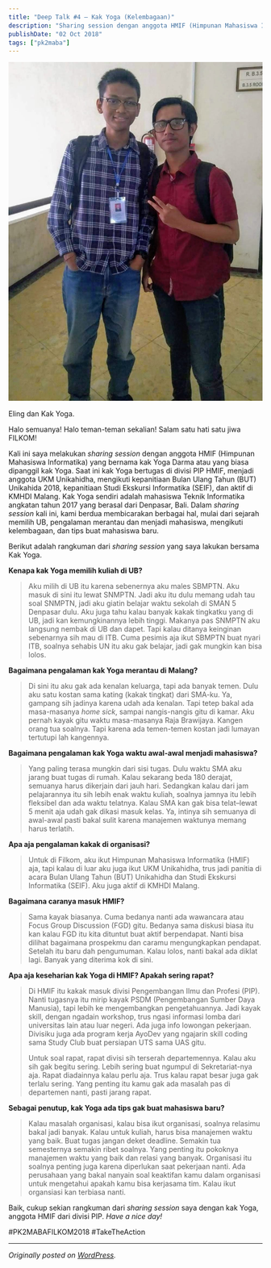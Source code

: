 ```yaml
---
title: "Deep Talk #4 – Kak Yoga (Kelembagaan)"
description: "Sharing session dengan anggota HMIF (Himpunan Mahasiswa Informatika) yang bernama kak Yoga Darma atau yang biasa dipanggil kak Yoga."
publishDate: "02 Oct 2018"
tags: ["pk2maba"]
---
```


![Eling dan Kak Yoga.](cover.jpg)

<div class="md-figcaption">Eling dan Kak Yoga.</div>

Halo semuanya! Halo teman-teman sekalian! Salam satu hati satu jiwa FILKOM!

Kali ini saya melakukan _sharing session_ dengan anggota HMIF (Himpunan Mahasiswa Informatika) yang bernama kak Yoga Darma atau yang biasa dipanggil kak Yoga. Saat ini kak Yoga bertugas di divisi PIP HMIF, menjadi anggota UKM Unikahidha, mengikuti kepanitiaan Bulan Ulang Tahun (BUT) Unikahida 2018, kepanitiaan Studi Ekskursi Informatika (SEIF), dan aktif di KMHDI Malang. Kak Yoga sendiri adalah mahasiswa Teknik Informatika angkatan tahun 2017 yang berasal dari Denpasar, Bali. Dalam _sharing session_ kali ini, kami berdua membicarakan berbagai hal, mulai dari sejarah memilih UB, pengalaman merantau dan menjadi mahasiswa, mengikuti kelembagaan, dan tips buat mahasiswa baru.

Berikut adalah rangkuman dari _sharing session_ yang saya lakukan bersama Kak Yoga.

**Kenapa kak Yoga memilih kuliah di UB?**

> Aku milih di UB itu karena sebenernya aku males SBMPTN. Aku masuk di sini itu lewat SNMPTN. Jadi aku itu dulu memang udah tau soal SNMPTN, jadi aku giatin belajar waktu sekolah di SMAN 5 Denpasar dulu. Aku juga tahu kalau banyak kakak tingkatku yang di UB, jadi kan kemungkinannya lebih tinggi. Makanya pas SNMPTN aku langsung nembak di UB dan dapet. Tapi kalau ditanya keinginan sebenarnya sih mau di ITB. Cuma pesimis aja ikut SBMPTN buat nyari ITB, soalnya sehabis UN itu aku gak belajar, jadi gak mungkin kan bisa lolos.

**Bagaimana pengalaman kak Yoga merantau di Malang?**

> Di sini itu aku gak ada kenalan keluarga, tapi ada banyak temen. Dulu aku satu kostan sama kating (kakak tingkat) dari SMA-ku. Ya, gampang sih jadinya karena udah ada kenalan. Tapi tetep bakal ada masa-masanya _home sick_, sampai nangis-nangis gitu di kamar. Aku pernah kayak gitu waktu masa-masanya Raja Brawijaya. Kangen orang tua soalnya. Tapi karena ada temen-temen kostan jadi lumayan tertutupi lah kangennya.

**Bagaimana pengalaman kak Yoga waktu awal-awal menjadi mahasiswa?**

> Yang paling terasa mungkin dari sisi tugas. Dulu waktu SMA aku jarang buat tugas di rumah. Kalau sekarang beda 180 derajat, semuanya harus dikerjain dari jauh hari. Sedangkan kalau dari jam pelajarannya itu sih lebih enak waktu kuliah, soalnya jamnya itu lebih fleksibel dan ada waktu telatnya. Kalau SMA kan gak bisa telat–lewat 5 menit aja udah gak dikasi masuk kelas. Ya, intinya sih semuanya di awal-awal pasti bakal sulit karena manajemen waktunya memang harus terlatih.

**Apa aja pengalaman kakak di organisasi?**

> Untuk di Filkom, aku ikut Himpunan Mahasiswa Informatika (HMIF) aja, tapi kalau di luar aku juga ikut UKM Unikahidha, trus jadi panitia di acara Bulan Ulang Tahun (BUT) Unikahidha dan Studi Ekskursi Informatika (SEIF). Aku juga aktif di KMHDI Malang.

**Bagaimana caranya masuk HMIF?**

> Sama kayak biasanya. Cuma bedanya nanti ada wawancara atau Focus Group Discussion (FGD) gitu. Bedanya sama diskusi biasa itu kan kalau FGD itu kita dituntut buat aktif berpendapat. Nanti bisa dilihat bagaimana prospekmu dan caramu mengungkapkan pendapat. Setelah itu baru dah pengumuman. Kalau lolos, nanti bakal ada diklat lagi. Banyak yang diterima kok di sini.

**Apa aja keseharian kak Yoga di HMIF? Apakah sering rapat?**

> Di HMIF itu kakak masuk divisi Pengembangan Ilmu dan Profesi (PIP). Nanti tugasnya itu mirip kayak PSDM (Pengembangan Sumber Daya Manusia), tapi lebih ke mengembangkan pengetahuannya. Jadi kayak skill, dengan ngadain workshop, trus ngasi informasi lomba dari universitas lain atau luar negeri. Ada juga info lowongan pekerjaan. Divisiku juga ada program kerja AyoDev yang ngajarin skill coding sama Study Club buat persiapan UTS sama UAS gitu.
>
> Untuk soal rapat, rapat divisi sih terserah departemennya. Kalau aku sih gak begitu sering. Lebih sering buat ngumpul di Sekretariat-nya aja. Rapat diadainnya kalau perlu aja. Trus kalau rapat besar juga gak terlalu sering. Yang penting itu kamu gak ada masalah pas di departemen nanti, pasti jarang rapat.

**Sebagai penutup, kak Yoga ada tips gak buat mahasiswa baru?**

> Kalau masalah organisasi, kalau bisa ikut organisasi, soalnya relasimu bakal jadi banyak. Kalau untuk kuliah, harus bisa manajemen waktu yang baik. Buat tugas jangan deket deadline. Semakin tua semesternya semakin ribet soalnya. Yang penting itu pokoknya manajemen waktu yang baik dan relasi yang banyak. Organisasi itu soalnya penting juga karena diperlukan saat pekerjaan nanti. Ada perusahaan yang bakal nanyain soal keaktifan kamu dalam organisasi untuk mengetahui apakah kamu bisa kerjasama tim. Kalau ikut organsiasi kan terbiasa nanti.

Baik, cukup sekian rangkuman dari _sharing session_ saya dengan kak Yoga, anggota HMIF dari divisi PIP. _Have a nice day!_

\#PK2MABAFILKOM2018 #TakeTheAction

---

_Originally posted on [WordPress](https://elingp.wordpress.com/2018/10/02/deep-talk-4/)._
